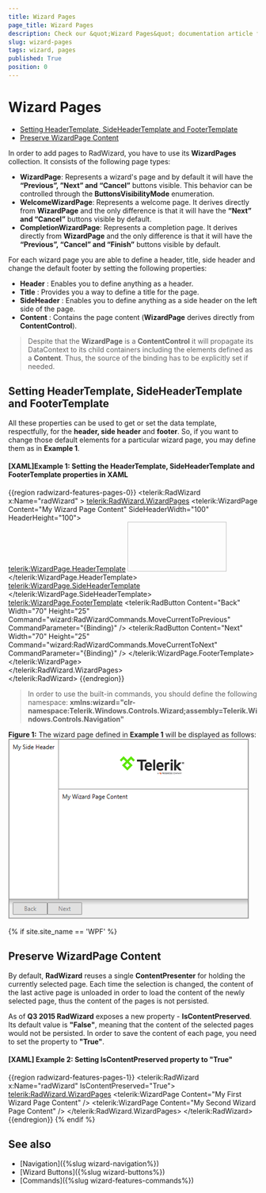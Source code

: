 ```yaml
---
title: Wizard Pages
page_title: Wizard Pages
description: Check our &quot;Wizard Pages&quot; documentation article for the RadWizard {{ site.framework_name }} control.
slug: wizard-pages
tags: wizard, pages
published: True
position: 0
---
```


# Wizard Pages

* [Setting HeaderTemplate, SideHeaderTemplate and FooterTemplate](#setting-headertemplate,-sideheadertemplate-and-footertemplate)
* [Preserve WizardPage Content](#preserve-wizardpage-content)

In order to add pages to RadWizard, you have to use its __WizardPages__ collection. It consists of the following page types:
* __WizardPage__: Represents a wizard's page and by default it will have the __“Previous”, ”Next” and “Cancel”__ buttons visible. This behavior can be controlled through the __ButtonsVisibilityMode__ enumeration.
* __WelcomeWizardPage__: Represents a welcome page. It derives directly from __WizardPage__ and the only difference is that it will have the __“Next” and “Cancel”__ buttons visible by default. 
* __CompletionWizardPage__: Represents a completion page. It derives directly from __WizardPage__ and the only difference is that it will have the __“Previous”, “Cancel” and “Finish”__ buttons visible by default. 

For each wizard page you are able to define a header, title, side header and change the default footer by setting the following properties:
* __Header__ : Enables you to define anything as a header.
* __Title__ : Provides you a way to define a title for the page.
* __SideHeader__ : Enables you to define anything as a side header on the left side of the page. 
* __Content__ : Contains the page content (__WizardPage__ derives directly from __ContentControl__). 

> Despite that the __WizardPage__ is a __ContentControl__ it will propagate its DataContext to its child containers including the elements defined as a __Content__. Thus, the source of the binding has to be explicitly set if needed. 

## Setting __HeaderTemplate, SideHeaderTemplate__ and __FooterTemplate__ 
All these properties can be used to get or set the data template, respectfully, for the __header, side header__ and __footer__. So, if you want to change those default elements for a particular wizard page, you may define them as in __Example 1__.

#### __[XAML]Example 1: Setting the HeaderTemplate, SideHeaderTemplate__ and __FooterTemplate  properties in XAML__
{{region radwizard-features-pages-0}}
	<telerik:RadWizard x:Name="radWizard" >
		<telerik:RadWizard.WizardPages>
			<telerik:WizardPage Content="My Wizard Page Content" SideHeaderWidth="100" HeaderHeight="100">					
				<telerik:WizardPage.HeaderTemplate>
					<DataTemplate>
						<Image Source="Images/BrandMark_Telerik_Black.png" Width="200" Height="100" />
					</DataTemplate>
				</telerik:WizardPage.HeaderTemplate>
				<telerik:WizardPage.SideHeaderTemplate>
					<DataTemplate>
						<TextBlock Text="My Side Header" />
					</DataTemplate>
				</telerik:WizardPage.SideHeaderTemplate>
				<telerik:WizardPage.FooterTemplate>
					<DataTemplate>
						<StackPanel Orientation="Horizontal">
							<telerik:RadButton Content="Back" 
												   Width="70" Height="25"
												   Command="wizard:RadWizardCommands.MoveCurrentToPrevious"  
												   CommandParameter="{Binding}" />
							<telerik:RadButton Content="Next" Width="70" Height="25"
												   Command="wizard:RadWizardCommands.MoveCurrentToNext" 
												   CommandParameter="{Binding}" />
						</StackPanel>
					</DataTemplate>
				</telerik:WizardPage.FooterTemplate>
			</telerik:WizardPage>				
		</telerik:RadWizard.WizardPages>			
	</telerik:RadWizard>
{{endregion}}

>In order to use the built-in commands, you should define the following namespace:
__xmlns:wizard="clr-namespace:Telerik.Windows.Controls.Wizard;assembly=Telerik.Windows.Controls.Navigation"__

__Figure 1:__ The wizard page defined in __Example 1__ will be displayed as follows:
![Pages SettingTemplates](images/pages-settingtemplates.png)

{% if site.site_name == 'WPF' %}
## Preserve __WizardPage__ Content
By default, __RadWizard__ reuses a single __ContentPresenter__ for holding the currently selected page. Each time the selection is changed, the content of the last active page is unloaded in order to load the content of the newly selected page, thus the content of the pages is not persisted. 

As of __Q3 2015 RadWizard__ exposes a new property - __IsContentPreserved__.  Its default value is __"False"__, meaning that the content of the selected pages would not be persisted. In order to save the content of each page, you need to set the property to __"True"__.

#### __[XAML] Example 2: Setting IsContentPreserved property to "True"__
{{region radwizard-features-pages-1}}
	<telerik:RadWizard x:Name="radWizard" IsContentPreserved="True">
	    <telerik:RadWizard.WizardPages>
	        <telerik:WizardPage Content="My First Wizard Page Content" />
	        <telerik:WizardPage Content="My Second Wizard Page Content" />
	    </telerik:RadWizard.WizardPages>
	</telerik:RadWizard>
{{endregion}}
{% endif %}

## See also

* [Navigation]({%slug wizard-navigation%})
* [Wizard Buttons]({%slug wizard-buttons%})
* [Commands]({%slug wizard-features-commands%})


